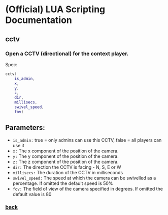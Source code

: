 
# (Official) LUA Scripting Documentation

## cctv

### Open a CCTV (directional) for the context player.

Spec:
```lua
cctv(
	is_admin,
	x,
	y,
	z,
	dir,
	millisecs,
	swivel_speed,
	fov)
```
## Parameters:
- `is_admin:` true = only admins can use this CCTV, false = all players can use it
- `x:` The x component of the position of the camera.
- `y:` The y component of the position of the camera.
- `z:` The z component of the position of the camera.
- `dir:` The direction the CCTV is facing - N, S, E or W
- `millisecs:` The duration of the CCTV in milliseconds
- `swivel_speed:` The speed at which the camera can be swivelled as a percentage. If omitted the default speed is 50%
- `fov:` The field of view of the camera specified in degrees. If omitted the default value is 80

### [back](../other)
